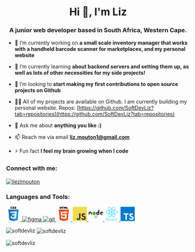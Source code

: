 <h1 align="center">Hi 👋, I'm Liz</h1>
<h3 align="center">A junior web developer based in South Africa, Western Cape.</h3>

- 🔭 I’m currently working on **a small scale inventory manager that works with a handheld barcode scanner for marketplaces, and my personal website**

- 🌱 I’m currently learning **about backend servers and setting them up, as well as lots of other necessities for my side projects!**

- 👯 I’m looking to **start making my first contributions to open source projects on Github**

- 👨‍💻 All of my projects are available on Github. I am currently building my personal website. Repos: [https://github.com/SoftDevLiz?tab=repositories](https://github.com/SoftDevLiz?tab=repositories)

- 💬 Ask me about **anything you like :)**

- 📫 Reach me via email **liz.mouton1@gmail.com**

- ⚡ Fun fact **I feel my brain growing when I code**

<h3 align="left">Connect with me:</h3>
<p align="left">
<a href="https://linkedin.com/in/liezlmouton" target="blank"><img align="center" src="https://raw.githubusercontent.com/rahuldkjain/github-profile-readme-generator/master/src/images/icons/Social/linked-in-alt.svg" alt="liezlmouton" height="30" width="40" /></a>
</p>

<h3 align="left">Languages and Tools:</h3>
<p align="left"> <a href="https://www.w3schools.com/css/" target="_blank" rel="noreferrer"> <img src="https://raw.githubusercontent.com/devicons/devicon/master/icons/css3/css3-original-wordmark.svg" alt="css3" width="40" height="40"/> </a> <a href="https://www.figma.com/" target="_blank" rel="noreferrer"> <img src="https://www.vectorlogo.zone/logos/figma/figma-icon.svg" alt="figma" width="40" height="40"/> </a> <a href="https://git-scm.com/" target="_blank" rel="noreferrer"> <img src="https://www.vectorlogo.zone/logos/git-scm/git-scm-icon.svg" alt="git" width="40" height="40"/> </a> <a href="https://www.w3.org/html/" target="_blank" rel="noreferrer"> <img src="https://raw.githubusercontent.com/devicons/devicon/master/icons/html5/html5-original-wordmark.svg" alt="html5" width="40" height="40"/> </a> <a href="https://developer.mozilla.org/en-US/docs/Web/JavaScript" target="_blank" rel="noreferrer"> <img src="https://raw.githubusercontent.com/devicons/devicon/master/icons/javascript/javascript-original.svg" alt="javascript" width="40" height="40"/> </a> <a href="https://nodejs.org" target="_blank" rel="noreferrer"> <img src="https://raw.githubusercontent.com/devicons/devicon/master/icons/nodejs/nodejs-original-wordmark.svg" alt="nodejs" width="40" height="40"/> </a> <a href="https://reactjs.org/" target="_blank" rel="noreferrer"> <img src="https://raw.githubusercontent.com/devicons/devicon/master/icons/react/react-original-wordmark.svg" alt="react" width="40" height="40"/> </a> <a href="https://www.typescriptlang.org/" target="_blank" rel="noreferrer"> <img src="https://raw.githubusercontent.com/devicons/devicon/master/icons/typescript/typescript-original.svg" alt="typescript" width="40" height="40"/> </a> </p>

<p><img align="left" src="https://github-readme-stats.vercel.app/api/top-langs?username=softdevliz&show_icons=true&locale=en&layout=compact" alt="softdevliz" /></p>

<p>&nbsp;<img align="center" src="https://github-readme-stats.vercel.app/api?username=softdevliz&show_icons=true&locale=en" alt="softdevliz" /></p>

<p><img align="center" src="https://github-readme-streak-stats.herokuapp.com/?user=softdevliz&" alt="softdevliz" /></p>
